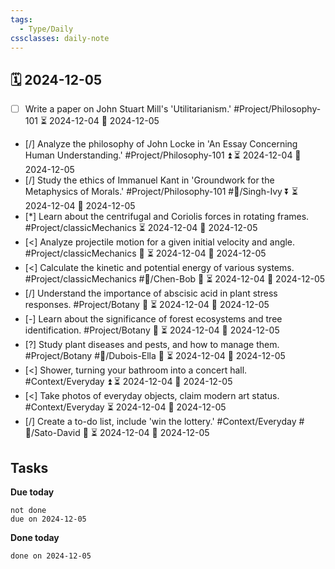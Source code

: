 ```yaml
---
tags:
  - Type/Daily
cssclasses: daily-note
---
```


## 🗓️ 2024-12-05

- [ ] Write a paper on John Stuart Mill's 'Utilitarianism.' #Project/Philosophy-101 ⏳ 2024-12-04 📅 2024-12-05
- [/] Analyze the philosophy of John Locke in 'An Essay Concerning Human Understanding.' #Project/Philosophy-101 ⏫ ⏳ 2024-12-04 📅 2024-12-05
- [/] Study the ethics of Immanuel Kant in 'Groundwork for the Metaphysics of Morals.' #Project/Philosophy-101 #👤/Singh-Ivy ⏬ ⏳ 2024-12-04 📅 2024-12-05
- [*] Learn about the centrifugal and Coriolis forces in rotating frames. #Project/classicMechanics ⏳ 2024-12-04 📅 2024-12-05
- [<] Analyze projectile motion for a given initial velocity and angle. #Project/classicMechanics 🔺 ⏳ 2024-12-04 📅 2024-12-05
- [<] Calculate the kinetic and potential energy of various systems. #Project/classicMechanics #👤/Chen-Bob 🔺 ⏳ 2024-12-04 📅 2024-12-05
- [/] Understand the importance of abscisic acid in plant stress responses. #Project/Botany 🔽 ⏳ 2024-12-04 📅 2024-12-05
- [-] Learn about the significance of forest ecosystems and tree identification. #Project/Botany 🔺 ⏳ 2024-12-04 📅 2024-12-05
- [?] Study plant diseases and pests, and how to manage them. #Project/Botany #👤/Dubois-Ella 🔽 ⏳ 2024-12-04 📅 2024-12-05
- [<] Shower, turning your bathroom into a concert hall. #Context/Everyday ⏫ ⏳ 2024-12-04 📅 2024-12-05
- [<] Take photos of everyday objects, claim modern art status. #Context/Everyday ⏳ 2024-12-04 📅 2024-12-05
- [/] Create a to-do list, include 'win the lottery.' #Context/Everyday #👤/Sato-David 🔺 ⏳ 2024-12-04 📅 2024-12-05

## Tasks

**Due today**

```tasks
not done
due on 2024-12-05
```

**Done today**

```tasks
done on 2024-12-05
```
            